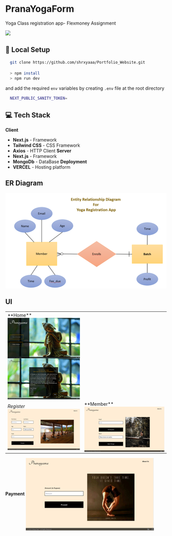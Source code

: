 # PranaYogaForm
Yoga Class registration app- Flexmoney Assignment


<a href="https://prana-yoga.vercel.app/"><img src="https://img.shields.io/badge/website-000000?style=for-the-badge&logo=About.me&logoColor=white" /></a>


## 🔬 Local Setup


```bash
  git clone https://github.com/shrxyaaa/Portfolio_Website.git

  > npm install
  > npm run dev
```

  and add the required ```env``` variables by creating ```.env``` file at the root directory


 ```bash
   NEXT_PUBLIC_SANITY_TOKEN=
```   


## 💻 Tech Stack 

**Client**

- **Next.js** - Framework
- **Tailwind CSS** - CSS Framework
- **Axios** - HTTP Client
**Server**
- **Next.js** - Framework
- **MongoDb** - DataBase
**Deployment**
- **VERCEL** - Hosting platform

## ER Diagram

<img align="center" alt="ER Diagram" width="800"
 src="https://github.com/shrxyaaa/PranaYogaForm/blob/main/yoga-class/public/PY_ERD.png">


## UI

<table>
  <tr>
    <td> 
    **Home** 
<img align="left" alt="ER Diagram" width="360"
 src="https://github.com/shrxyaaa/PranaYogaForm/blob/main/yoga-class/public/PY_Home.png">

    </td>

    <td>
    **About**
<img align="right" alt="ER Diagram" width="360"
 src="https://github.com/shrxyaaa/PranaYogaForm/blob/main/yoga-class/public/PY_About.png">

    </td>
   </tr> 
   <tr>
      <td>
        <em>Register</em>
<img align="left" alt="ER Diagram" width="400"
 src="https://github.com/shrxyaaa/PranaYogaForm/blob/main/yoga-class/public/PY_Registration.png">
<td>
**Member**
<img align="right" alt="ER Diagram" width="400"
 src="https://github.com/shrxyaaa/PranaYogaForm/blob/main/yoga-class/public/PY_Member.png"></td>
  </td>
  </tr>
</table>


**Payment**
<img align="center" alt="ER Diagram" width="400"
 src="https://github.com/shrxyaaa/PranaYogaForm/blob/main/yoga-class/public/PY_Payment.png">
